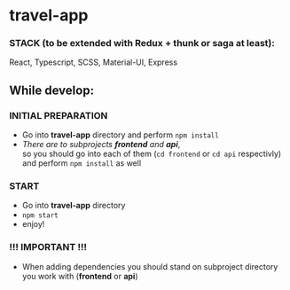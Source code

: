 # travel-app

### STACK (to be extended with Redux + thunk or saga at least): 
React, Typescript, SCSS, Material-UI, Express

## While develop:
### INITIAL PREPARATION
* Go into __travel-app__ directory and perform ```npm install```
* _There are to subprojects __frontend__  and __api___,  
so you should
go into each of them (```cd frontend``` or ```cd api``` respectivly) and perform ```npm install``` as well


### START
* Go into __travel-app__ directory
* ```npm start```
* enjoy!

### !!! IMPORTANT !!!
* When adding dependencies you should stand on subproject directory you work with (__frontend__ or __api__)